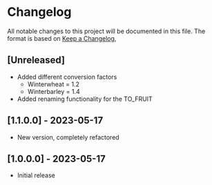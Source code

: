 # Changelog

All notable changes to this project will be documented in this file.
The format is based on [Keep a Changelog](https://keepachangelog.com/en/1.0.0/),

## [Unreleased]
- Added different conversion factors
    - Winterwheat = 1.2
    - Winterbarley = 1.4
- Added renaming functionality for the TO_FRUIT

## [1.1.0.0] - 2023-05-17
- New version, completely refactored

## [1.0.0.0] - 2023-05-17
- Initial release
